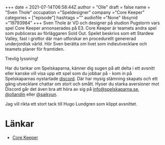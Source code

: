 +++ 
date = 2021-07-14T06:58:44Z
author = "Olle"
draft = false
name = "Sven Thole"
occupation ="Speldesigner"
company ="Core Keeper"
categories = ["episode"]
hashtags =""
audiofile ="None"
libsynid ="19793984"
+++
Sven Thole är VD och designer på studion Pugstorm vars spel Core Keeper annonserades på E3. Core Keeper är teamets andra spel som publiceras av förläggaren Sold Out. Spelet beskrivs som ett Stardew Valley, fast i grottor där man utforskar en procedurellt genererad underjordisk värld. Hör Sven berätta om livet som indieutvecklare och teamets planer för framtiden. 

Trevlig lyssning!

Har du tankar om Spelskaparna, känner dig sugen på att delta i ett avsnitt eller kanske vill visa upp ett spel som du jobbar på - kom in på Spelskaparnas nystartade [discord](https://discord.gg/hBHEXss). Där har mysig stämning skapats och ett gäng utvecklare chattar om stort och smått. Hyser du starka aversioner mot Discord går det även bra att höra av sig på info@spelskaparna.se, [@ollandin](https://twitter.com/ollelandin) eller [@saikyun](https://twitter.com/Saikyun).

Jag vill rikta ett stort tack till Hugo Lundgren som klippt avsnittet.

# Länkar
* [Core Keeper](https://store.steampowered.com/app/1621690/Core_Keeper/)
